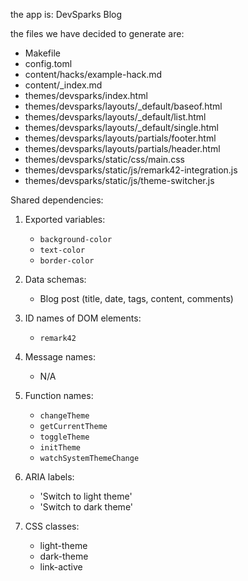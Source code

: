 the app is: DevSparks Blog

the files we have decided to generate are: 
- Makefile
- config.toml
- content/hacks/example-hack.md
- content/_index.md
- themes/devsparks/index.html
- themes/devsparks/layouts/_default/baseof.html
- themes/devsparks/layouts/_default/list.html
- themes/devsparks/layouts/_default/single.html
- themes/devsparks/layouts/partials/footer.html
- themes/devsparks/layouts/partials/header.html
- themes/devsparks/static/css/main.css
- themes/devsparks/static/js/remark42-integration.js
- themes/devsparks/static/js/theme-switcher.js

Shared dependencies:

1. Exported variables:
   - `background-color`
   - `text-color`
   - `border-color`

2. Data schemas:
   - Blog post (title, date, tags, content, comments)

3. ID names of DOM elements:
   - `remark42`

4. Message names:
   - N/A

5. Function names:
   - `changeTheme`
   - `getCurrentTheme`
   - `toggleTheme`
   - `initTheme`
   - `watchSystemThemeChange`

6. ARIA labels:
   - 'Switch to light theme'
   - 'Switch to dark theme'

7. CSS classes:
   - light-theme
   - dark-theme
   - link-active